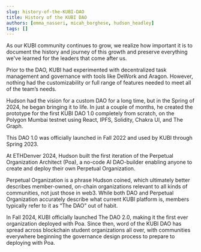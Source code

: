 ```yaml
---
slug: history-of-the-KUBI-DAO
title: History of the KUBI DAO
authors: [emma_nasseri, micah_borghese, hudson_headley]
tags: []
---
```


As our KUBI community continues to grow, we realize how important it is to document the history and journey of this growth and preserve everything we've learned for the leaders that come after us.

<!-- truncate -->

Prior to the DAO, KUBI had experimented with decentralized task management and governance with tools like DeWork and Aragon. However, nothing had the customizability or full range of features needed to meet all of the team’s needs.

Hudson had the vision for a custom DAO for a long time, but in the Spring of 2024, he began bringing it to life. In just a couple of months, he created the prototype for the first KUBI DAO 1.0 completely from scratch, on the Polygon Mumbai testnet using React, IPFS, Solidity, Chakra UI, and The Graph.

This DAO 1.0 was officially launched in Fall 2022 and used by KUBI through Spring 2023.

At ETHDenver 2024, Hudson built the first iteration of the Perpetual Organization Architect (Poa), a no-code AI DAO-builder enabling anyone to create and deploy their own Perpetual Organization.

Perpetual Organization is a phrase Hudson coined, which ultimately better describes member-owned, on-chain organizations relevant to all kinds of communities, not just those in web3. While both DAO and Perpetual Organization accurately describe what current KUBI platform is, members typically refer to it as “The DAO” out of habit.

In Fall 2024, KUBI officially launched The DAO 2.0, making it the first ever organization deployed with Poa. Since then, word of the KUBI DAO has spread across blockchain student organizations all over, with communities everywhere beginning the governance design process to prepare to deploying with Poa.
